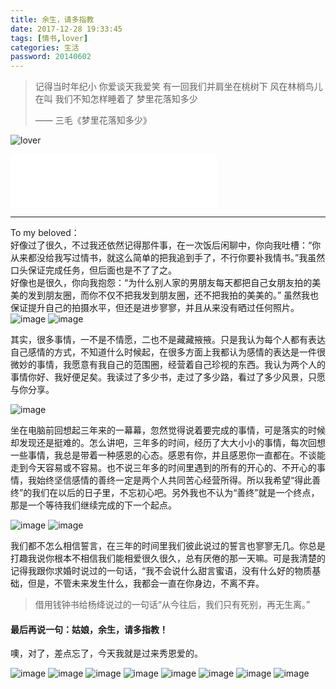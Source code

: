 ```yaml
---
title: 余生，请多指教
date: 2017-12-28 19:33:45
tags: [情书,lover] 
categories: 生活
password: 20140602
---
```


> 记得当时年纪小 
> 你爱谈天我爱笑 
> 有一回我们并肩坐在桃树下 
> 风在林梢鸟儿在叫 
> 我们不知怎样睡着了
> 梦里花落知多少 
> 
> —— 三毛《梦里花落知多少》

<!-- more -->

![lover](http://ocdgyglqe.bkt.clouddn.com/6L2A0044.jpg?imageMogr2/quality/50)<br>
<html>
<iframe frameborder="no" border="0" marginwidth="0" marginheight="0" width=330 height=86 src="//music.163.com/outchain/player?type=2&id=2080139&auto=1&height=66"></iframe>
</html>

---

To my beloved：<br> 
好像过了很久，不过我还依然记得那件事，在一次饭后闲聊中，你向我吐槽：“你从来都没给我写过情书，就这么简单的把我追到手了，不行你要补我情书。”我虽然口头保证完成任务，但后面也是不了了之。<br>
好像也是很久，你向我抱怨：“为什么别人家的男朋友每天都把自己女朋友拍的美美的发到朋友圈，而你不仅不把我发到朋友圈，还不把我拍的美美的。” 虽然我也保证提升自己的拍摄水平，但还是进步寥寥，并且从来没有晒过任何照片。<br>
![image](http://ocdgyglqe.bkt.clouddn.com/12%E5%AF%B8%E7%9B%B8%E5%86%8C6L2A0214.jpg?imageMogr2/quality/50)
![image](http://ocdgyglqe.bkt.clouddn.com/6L2A0210.jpg?imageMogr2/quality/50)

其实，很多事情，一不是不情愿，二也不是藏藏掖掖。只是我认为每个人都有表达自己感情的方式，不知道什么时候起，在很多方面上我都认为感情的表达是一件很微妙的事情，我愿意有我自己的范围圈，经营着自己珍视的东西。我认为两个人的事情你好、我好便足矣。我读过了多少书，走过了多少路，看过了多少风景，只愿与你分享。<br>

![image](http://ocdgyglqe.bkt.clouddn.com/6L2A0132.jpg?imageMogr2/quality/50)

坐在电脑前回想起三年来的一幕幕，忽然觉得说着要完成的事情，可是落实的时候却发现还是挺难的。怎么讲吧，三年多的时间，经历了大大小小的事情，每次回想一些事情，我总是带着一种感恩的心态。感恩有你，并且感恩你一直都在。不谈能走到今天容易或不容易。也不说三年多的时间里遇到的所有的开心的、不开心的事情，我始终坚信感情的善终一定是两个人共同苦心经营所得。所以我希望“得此善终”的我们在以后的日子里，不忘初心吧。另外我也不认为“善终”就是一个终点，那是一个等待我们继续完成的下一个起点。

![image](http://ocdgyglqe.bkt.clouddn.com/6L2A0056.jpg?imageMogr2/quality/50)
![image](http://ocdgyglqe.bkt.clouddn.com/6L2A0069.jpg?imageMogr2/quality/50)

我们都不怎么相信誓言，在三年的时间里我们彼此说过的誓言也寥寥无几。你总是打趣我说你根本不相信我们能相爱很久很久，总有厌倦的那一天嘛。可是我清楚的记得我跟你求婚时说过的一句话，“我不会说什么甜言蜜语，没有什么好的物质基础，但是，不管未来发生什么，我都会一直在你身边，不离不弃。
> 借用钱钟书给杨绛说过的一句话“从今往后，我们只有死别，再无生离。”

#### 最后再说一句：姑娘，余生，请多指教！

噢，对了，差点忘了，今天我就是过来秀恩爱的。

![image](http://ocdgyglqe.bkt.clouddn.com/6L2A0269.jpg?imageMogr2/quality/50)
![image](http://ocdgyglqe.bkt.clouddn.com/6L2A0282.jpg?imageMogr2/quality/50)
![image](http://ocdgyglqe.bkt.clouddn.com/6L2A0291.jpg?imageMogr2/quality/50)
![image](http://ocdgyglqe.bkt.clouddn.com/6L2A0043.jpg?imageMogr2/quality/50)
![image](http://ocdgyglqe.bkt.clouddn.com/6L2A0076.jpg?imageMogr2/quality/50)
![image](http://ocdgyglqe.bkt.clouddn.com/6L2A0235%E4%B8%8D%E5%90%8C%E7%BB%84.jpg?imageMogr2/quality/50)
![image](http://ocdgyglqe.bkt.clouddn.com/6L2A0134%E5%A4%A7.jpg?imageMogr2/quality/50)
![image](http://ocdgyglqe.bkt.clouddn.com/6L2A0049.jpg?imageMogr2/quality/50)